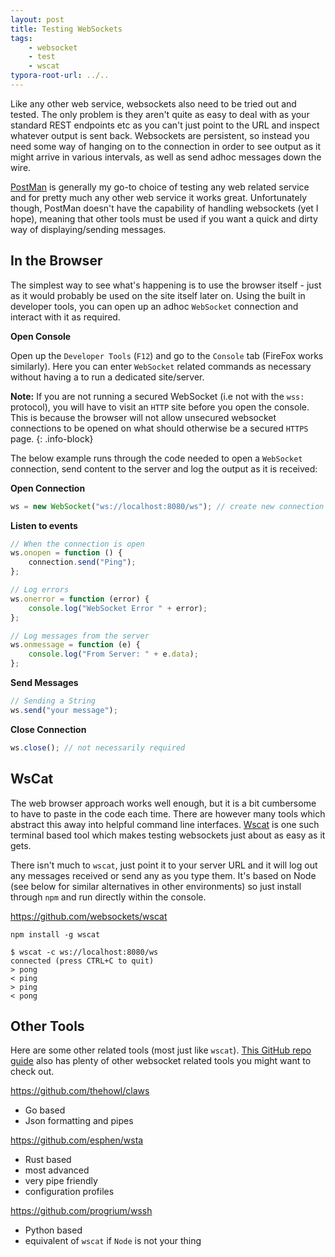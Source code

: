 ```yaml
---
layout: post
title: Testing WebSockets
tags:
    - websocket
    - test
    - wscat
typora-root-url: ../..
---
```


Like any other web service, websockets also need to be tried out and tested. The only problem is they aren't quite as easy to deal with as your standard REST endpoints etc as you can't just point to the URL and inspect whatever output is sent back. Websockets are persistent, so instead you need some way of hanging on to the connection in order to see output as it might arrive in various intervals, as well as send adhoc messages down the wire.

[PostMan](https://www.getpostman.com/) is generally my go-to choice of testing any web related service and for pretty much any other web service it works great. Unfortunately though, PostMan doesn't have the capability of handling websockets (yet I hope), meaning that other tools must be used if you want a quick and dirty way of displaying/sending messages.

## In the Browser

The simplest way to see what's happening is to use the browser itself - just as it would probably be used on the site itself later on. Using the built in developer tools, you can open up an adhoc `WebSocket` connection and interact with it as required.

**Open Console**

Open up the `Developer Tools` (`F12`) and go to the `Console` tab (FireFox works similarly). Here you can enter `WebSocket` related commands as necessary without having a to run a dedicated site/server.

**Note:** If you are not running a secured WebSocket (i.e not with the `wss:` protocol), you will have to visit an `HTTP` site before you open the console. This is because the browser will not allow unsecured websocket connections to be opened on what should otherwise be a secured `HTTPS` page.
{: .info-block}

The below example runs through the code needed to open a `WebSocket` connection, send content to the server and log the output as it is received:

**Open Connection**

```javascript
ws = new WebSocket("ws://localhost:8080/ws"); // create new connection
```

**Listen to events**

```javascript
// When the connection is open
ws.onopen = function () {
    connection.send("Ping");
};

// Log errors
ws.onerror = function (error) {
    console.log("WebSocket Error " + error);
};

// Log messages from the server
ws.onmessage = function (e) {
    console.log("From Server: " + e.data);
};
```

**Send Messages**

```javascript
// Sending a String
ws.send("your message");
```

**Close Connection**

```javascript
ws.close(); // not necessarily required
```

## WsCat

The web browser approach works well enough, but it is a bit cumbersome to have to paste in the code each time. There are however many tools which abstract this away into helpful command line interfaces. [Wscat](https://github.com/websockets/wscat) is one such terminal based tool which makes testing websockets just about as easy as it gets.

There isn't much to `wscat`, just point it to your server URL and it will log out any messages received or send any as you type them. It's based on Node (see below for similar alternatives in other environments) so just install through `npm` and run directly within the console.

<https://github.com/websockets/wscat>

```shell
npm install -g wscat
```

```shell
$ wscat -c ws://localhost:8080/ws
connected (press CTRL+C to quit)
> pong
< ping
> ping
< pong
```

## Other Tools

Here are some other related tools (most just like `wscat`). [This GitHub repo guide](https://github.com/facundofarias/awesome-websockets) also has plenty of other websocket related tools you might want to check out.

<https://github.com/thehowl/claws>

-   Go based
-   Json formatting and pipes

<https://github.com/esphen/wsta>

-   Rust based
-   most advanced
-   very pipe friendly
-   configuration profiles

<https://github.com/progrium/wssh>

-   Python based
-   equivalent of `wscat` if `Node` is not your thing
